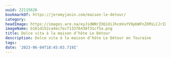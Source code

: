 ```yaml
---
uuid: 22115626
bookmarkOf: https://jeremyjanin.com/maison-le-detour/
category: 
headImage: https://images.are.na/eyJidWNrZXQiOiJhcmVuYV9pbWFnZXMiLCJrZXkiOiIyMjExNTYyNi9vcmlnaW5hbF9iMTYxZDE1MmNhNGVjN2VjZjEzMzc2NDM4ZjMxY2Y1YS5wbmciLCJlZGl0cyI6eyJyZXNpemUiOnsid2lkdGgiOjEyMDAsImhlaWdodCI6MTIwMCwiZml0IjoiaW5zaWRlIiwid2l0aG91dEVubGFyZ2VtZW50Ijp0cnVlfSwid2VicCI6eyJxdWFsaXR5Ijo5MH0sImpwZWciOnsicXVhbGl0eSI6OTB9LCJyb3RhdGUiOm51bGx9fQ==?bc=0
imageName: b161d152ca4ec7ecf13376438f31cf5a.png
title: Dolce vita à la maison d’hôte Le Détour
description: Dolce vita à la maison d’hôte Le Détour en Touraine
tags: 
date: '2023-06-04T18:45:03.719Z'
---
```

